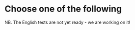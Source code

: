 # Choose one of the following

<tests list="graphemes,graphemes-kids,vowels"></tests>

NB. The English tests are not yet ready - we are working on it!
